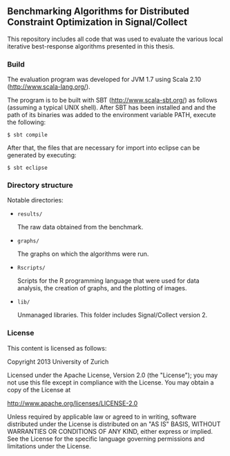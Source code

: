 ## Benchmarking Algorithms for Distributed Constraint Optimization in Signal/Collect ##

This repository includes all code that was used to evaluate the various local iterative best-response algorithms presented in this thesis.

### Build

The evaluation program was developed for JVM 1.7 using Scala 2.10 (http://www.scala-lang.org/).

The program is to be built with SBT (http://www.scala-sbt.org/) as follows (assuming a typical UNIX shell).
After SBT has been installed and and the path of its binaries was added to the environment variable PATH, execute the following:

    $ sbt compile

After that, the files that are necessary for import into eclipse can be generated by executing:

    $ sbt eclipse

### Directory structure

Notable directories:

 - `results/`

   The raw data obtained from the benchmark.
 - `graphs/`

   The graphs on which the algorithms were run.
 - `Rscripts/`

   Scripts for the R programming language that were used for data analysis, the creation of graphs, and the plotting of images.

 - `lib/`

   Unmanaged libraries. This folder includes Signal/Collect version 2.

### License

This content is licensed as follows:

Copyright 2013 University of Zurich

Licensed under the Apache License, Version 2.0 (the "License");
you may not use this file except in compliance with the License.
You may obtain a copy of the License at

   http://www.apache.org/licenses/LICENSE-2.0

Unless required by applicable law or agreed to in writing, software
distributed under the License is distributed on an "AS IS" BASIS,
WITHOUT WARRANTIES OR CONDITIONS OF ANY KIND, either express or implied.
See the License for the specific language governing permissions and
limitations under the License.
